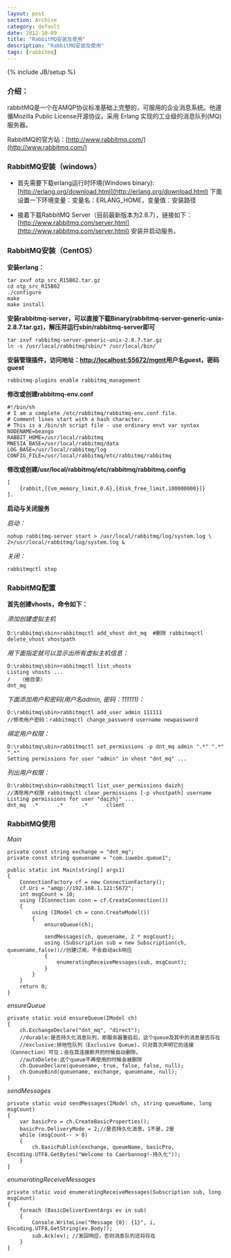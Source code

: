 ```yaml
---
layout: post
section: Archive
category: default
date: 2012-10-09
title: "RabbitMQ安装及使用"
description: "RabbitMQ安装及使用"
tags: [rabbitmq]
---
```

{% include JB/setup %}

### 介绍：

rabbitMQ是一个在AMQP协议标准基础上完整的，可服用的企业消息系统。他遵循Mozilla Public License开源协议。采用 Erlang 实现的工业级的消息队列(MQ)服务器。

RabbitMQ的官方站：[http://www.rabbitmq.com/](http://www.rabbitmq.com/)

### RabbitMQ安装（windows）

* 首先需要下载erlang运行时环境(Windows binary): [http://erlang.org/download.html](http://erlang.org/download.html)
下面设置一下环境变量：变量名：ERLANG_HOME，变量值：安装路径

* 接着下载RabbitMQ Server（目前最新版本为2.8.7），链接如下：[http://www.rabbitmq.com/server.html](http://www.rabbitmq.com/server.html)
安装并启动服务。

### RabbitMQ安装（CentOS）

**安装erlang：**

    tar zxvf otp_src_R15B02.tar.gz  
    cd otp_src_R15B02  
    ./configure  
    make  
    make install

**安装rabbitmq-server，可以直接下载Binary(rabbitmq-server-generic-unix-2.8.7.tar.gz)，解压并运行sbin/rabbitmq-server即可**
    
    tar zxvf rabbitmq-server-generic-unix-2.8.7.tar.gz  
    ln -s /usr/local/rabbitmq/sbin/* /usr/local/bin/ 

**安装管理插件，访问地址：[http://localhost:55672/mgmt](http://localhost:55672/mgmt)用户名guest，密码guest**
    
    rabbitmq-plugins enable rabbitmq_management

**修改或创建rabbitmq-env.conf**

    #!/bin/sh  
    # I am a complete /etc/rabbitmq/rabbitmq-env.conf file.  
    # Comment lines start with a hash character.  
    # This is a /bin/sh script file - use ordinary envt var syntax  
    NODENAME=beango  
    RABBIT_HOME=/usr/local/rabbitmq  
    MNESIA_BASE=/usr/local/rabbitmq/data  
    LOG_BASE=/usr/local/rabbitmq/log  
    CONFIG_FILE=/usr/local/rabbitmq/etc/rabbitmq/rabbitmq  

**修改或创建/usr/local/rabbitmq/etc/rabbitmq/rabbitmq.config**

    [
        {rabbit,[{vm_memory_limit,0.6},{disk_free_limit,100000000}]}
    ].

**启动与关闭服务**

*启动：*

    nohup rabbitmq-server start > /usr/local/rabbitmq/log/system.log \ 2>/usr/local/rabbitmq/log/system.log &  

*关闭：*  

    rabbitmqctl stop

### RabbitMQ配置

**首先创建vhosts，命令如下：**

*添加创建虚拟主机*

    D:\rabbitmq\sbin>rabbitmqctl add_vhost dnt_mq  #删除 rabbitmqctl delete_vhost vhostpath

*用下面指定就可以显示出所有虚拟主机信息：*

    D:\rabbitmq\sbin>rabbitmqctl list_vhosts  
    Listing vhosts ...  
    /   （根目录）  
    dnt_mq

*下面添加用户和密码(用户名admin, 密码：111111)：*

    D:\rabbitmq\sbin>rabbitmqctl add_user admin 111111  
    //修改用户密码：rabbitmqctl change_password username newpassword

*绑定用户权限：*

    D:\rabbitmq\sbin>rabbitmqctl set_permissions -p dnt_mq admin ".*" ".*" ".*"  
    Setting permissions for user "admin" in vhost "dnt_mq" ...

*列出用户权限：*

    D:\rabbitmq\sbin>rabbitmqctl list_user_permissions daizhj  
    //清除用户权限 rabbitmqctl clear_permissions [-p vhostpath] username
    Listing permissions for user "daizhj" ...
    dnt_mq  .*      .*      .*      client

### RabbitMQ使用

*Main*

    private const string exchange = "dnt_mq";  
    private const string queuename = "com.iuwebs.queue1";  
      
    public static int Main(string[] args1)  
    {  
        ConnectionFactory cf = new ConnectionFactory();  
        cf.Uri = "amqp://192.168.1.121:5672";  
        int msgCount = 10;  
        using (IConnection conn = cf.CreateConnection())  
        {  
            using (IModel ch = conn.CreateModel())  
            {  
                ensureQueue(ch);  
    
                sendMessages(ch, queuename, 2 * msgCount);  
                using (Subscription sub = new Subscription(ch, queuename,false))//创建订阅，不会自动ack响应  
                {  
                    enumeratingReceiveMessages(sub, msgCount);  
                }  
            }  
        }  
        return 0;  
    }  

*ensureQueue*

    private static void ensureQueue(IModel ch)  
    {  
        ch.ExchangeDeclare("dnt_mq", "direct");  
        //durable:是否持久化消息队列，即服务器重启后，这个queue及其中的消息是否存在  
        //exclusive:排他性队列（Exclusive Queue)，只对首次声明它的连接（Connection）可见；会在其连接断开的时候自动删除。  
        //autoDelete:这个queue不再使用的时候会被删除  
        ch.QueueDeclare(queuename, true, false, false, null);  
        ch.QueueBind(queuename, exchange, queuename, null);  
    }

*sendMessages*

    private static void sendMessages(IModel ch, string queueName, long msgCount)  
    {  
        var basicPro = ch.CreateBasicProperties();  
        basicPro.DeliveryMode = 2;//是否持久化消息，1不是，2是  
        while (msgCount-- > 0)  
        {  
            ch.BasicPublish(exchange, queueName, basicPro, Encoding.UTF8.GetBytes("Welcome to Caerbannog!-持久化"));  
        }  
    }

*enumeratingReceiveMessages*

    private static void enumeratingReceiveMessages(Subscription sub, long msgCount)  
    {  
        foreach (BasicDeliverEventArgs ev in sub)  
        {  
            Console.WriteLine("Message {0}: {1}", i, Encoding.UTF8.GetString(ev.Body));  
            sub.Ack(ev); //发回响应，否则消息队列还将存在  
        }  
    }
